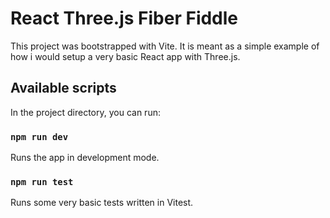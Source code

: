 # React Three.js Fiber Fiddle
This project was bootstrapped with Vite. It is meant as a simple example of how i would setup a very basic React app with Three.js.

## Available scripts
In the project directory, you can run:

### `npm run dev`
Runs the app in development mode.

### `npm run test`
Runs some very basic tests written in Vitest.